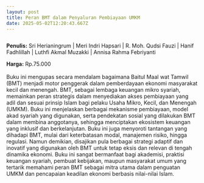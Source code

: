 ```yaml
---
layout: post
title: Peran BMT dalam Penyaluran Pembiayaan UMKM
date: 2025-05-02T12:20:43.667Z
---
```

![]()

**P﻿enulis:** Sri Herianingrum | Meri Indri Hapsari |
 R. Moh. Qudsi Fauzi | Hanif Fadhlillah |
 Luthfi Akmal Muzakki | Annisa Rahma Febriyanti

**Harga:** Rp.75.000\
\
Buku ini mengupas secara mendalam bagaimana Baitul Maal wat Tamwil (BMT) menjadi motor penggerak dalam pemberdayaan ekonomi masyarakat kecil dan menengah. BMT, sebagai lembaga keuangan mikro syariah, memainkan peran strategis dalam menyediakan akses pembiayaan yang adil dan sesuai prinsip Islam bagi pelaku Usaha Mikro, Kecil, dan Menengah (UMKM). Buku ini menjelaskan berbagai mekanisme pembiayaan, model akad syariah yang digunakan, serta pendekatan sosial yang dilakukan BMT dalam membina anggotanya, sehingga menciptakan ekosistem keuangan yang inklusif dan berkelanjutan.
	Buku ini juga menyoroti tantangan yang dihadapi BMT, mulai dari keterbatasan modal, manajemen risiko, hingga regulasi. Namun demikian, disajikan pula berbagai strategi adaptif dan inovatif yang digunakan oleh BMT untuk tetap eksis dan relevan di tengah dinamika ekonomi. Buku ini sangat bermanfaat bagi akademisi, praktisi keuangan syariah, pembuat kebijakan, maupun masyarakat umum yang tertarik memahami peran BMT sebagai mitra utama dalam penguatan UMKM dan pencapaian keadilan ekonomi berbasis nilai-nilai Islam.